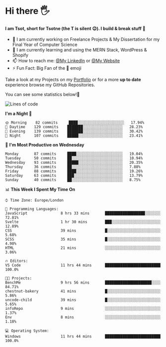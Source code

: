 # Hi there :raised_hand_with_fingers_splayed:
#### I am Tsot, short for Tsotne (the T is silent :wink:). I build & break stuff :space_invader:
- :telescope: I am currently working on Freelance Projects & My Dissertation for my Final Year of Computer Science
- :seedling: I am currently learning and using the MERN Stack, WordPress & Shopify
- :mailbox: How to reach me: [@My LinkedIn](https://www.linkedin.com/in/tsotne-gvadzabia/) or [@My Website](https://tsotnegvadzabia.me/contact)
- :zap: Fun Fact: Big Fan of the :space_invader: emoji

Take a look at my Projects on my [Portfolio](https://tsotnegvadzabia.me/) or for a more **up to date** experience browse my GitHub Repositories.

You can see some statistics below!:space_invader:
<!--START_SECTION:waka-->
![Lines of code](https://img.shields.io/badge/From%20Hello%20World%20I%27ve%20Written-3.5%20million%20lines%20of%20code-blue)

**I'm a Night 🦉** 

```text
🌞 Morning    82 commits     ████░░░░░░░░░░░░░░░░░░░░░   17.94% 
🌆 Daytime    129 commits    ███████░░░░░░░░░░░░░░░░░░   28.23% 
🌃 Evening    139 commits    ███████░░░░░░░░░░░░░░░░░░   30.42% 
🌙 Night      107 commits    █████░░░░░░░░░░░░░░░░░░░░   23.41%

```
📅 **I'm Most Productive on Wednesday** 

```text
Monday       87 commits     ████░░░░░░░░░░░░░░░░░░░░░   19.04% 
Tuesday      50 commits     ██░░░░░░░░░░░░░░░░░░░░░░░   10.94% 
Wednesday    93 commits     █████░░░░░░░░░░░░░░░░░░░░   20.35% 
Thursday     36 commits     ██░░░░░░░░░░░░░░░░░░░░░░░   7.88% 
Friday       88 commits     ████░░░░░░░░░░░░░░░░░░░░░   19.26% 
Saturday     63 commits     ███░░░░░░░░░░░░░░░░░░░░░░   13.79% 
Sunday       40 commits     ██░░░░░░░░░░░░░░░░░░░░░░░   8.75%

```


📊 **This Week I Spent My Time On** 

```text
⌚︎ Time Zone: Europe/London

💬 Programming Languages: 
JavaScript               8 hrs 33 mins       ██████████████████░░░░░░░   72.81% 
Svelte                   1 hr 30 mins        ███░░░░░░░░░░░░░░░░░░░░░░   12.89% 
CSS                      39 mins             █░░░░░░░░░░░░░░░░░░░░░░░░   5.68% 
SCSS                     35 mins             █░░░░░░░░░░░░░░░░░░░░░░░░   4.98% 
HTML                     21 mins             ░░░░░░░░░░░░░░░░░░░░░░░░░   3.06%

🔥 Editors: 
VS Code                  11 hrs 44 mins      █████████████████████████   100.0%

🐱‍💻 Projects: 
BenchMe                  9 hrs 56 mins       █████████████████████░░░░   84.71% 
chestnut-bakery          41 mins             █░░░░░░░░░░░░░░░░░░░░░░░░   5.86% 
uncode-child             39 mins             █░░░░░░░░░░░░░░░░░░░░░░░░   5.65% 
infoRepo                 9 mins              ░░░░░░░░░░░░░░░░░░░░░░░░░   1.37% 
Env                      8 mins              ░░░░░░░░░░░░░░░░░░░░░░░░░   1.18%

💻 Operating System: 
Windows                  11 hrs 44 mins      █████████████████████████   100.0%

```


<!--END_SECTION:waka-->
